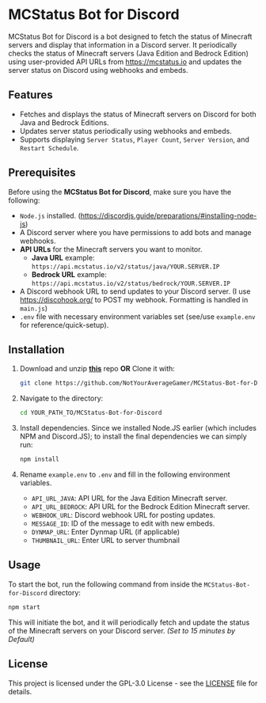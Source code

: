 # MCStatus Bot for Discord

MCStatus Bot for Discord is a bot designed to fetch the status of Minecraft servers and display that information in a Discord server. It periodically checks the status of Minecraft servers (Java Edition and Bedrock Edition) using user-provided API URLs from https://mcstatus.io and updates the server status on Discord using webhooks and embeds.

## Features

- Fetches and displays the status of Minecraft servers on Discord for both Java and Bedrock Editions.
- Updates server status periodically using webhooks and embeds.
- Supports displaying `Server Status`, `Player Count`, `Server Version`, and `Restart Schedule`.

## Prerequisites

Before using the **MCStatus Bot for Discord**, make sure you have the following:

- `Node.js` installed. (https://discordjs.guide/preparations/#installing-node-js)
- A Discord server where you have permissions to add bots and manage webhooks.
- **API URLs** for the Minecraft servers you want to monitor.
  - **Java URL** example: `https://api.mcstatus.io/v2/status/java/YOUR.SERVER.IP`
  - **Bedrock URL** example: `https://api.mcstatus.io/v2/status/bedrock/YOUR.SERVER.IP`
- A Discord webhook URL to send updates to your Discord server. (I use https://discohook.org/ to POST my webhook. Formatting is handled in `main.js`)
- `.env` file with necessary environment variables set (see/use `example.env` for reference/quick-setup).

## Installation

1. Download and unzip [**this**](https://github.com/NotYourAverageGamer/MCStatus-Bot-for-Discord/archive/refs/heads/main.zip) repo **OR** Clone it with:

   ```bash
   git clone https://github.com/NotYourAverageGamer/MCStatus-Bot-for-Discord.git
   ```

2. Navigate to the directory:

   ```bash
   cd YOUR_PATH_TO/MCStatus-Bot-for-Discord
   ```

3. Install dependencies. Since we installed Node.JS earlier (which includes NPM and Discord.JS); to install the final dependencies we can simply run:

   ```bash
   npm install
   ```

4. Rename `example.env` to `.env` and fill in the following environment variables.
   - `API_URL_JAVA`: API URL for the Java Edition Minecraft server.
   - `API_URL_BEDROCK`: API URL for the Bedrock Edition Minecraft server.
   - `WEBHOOK_URL`: Discord webhook URL for posting updates.
   - `MESSAGE_ID`: ID of the message to edit with new embeds.
   - `DYNMAP_URL`: Enter Dynmap URL (if applicable)
   - `THUMBNAIL_URL`: Enter URL to server thumbnail

## Usage

To start the bot, run the following command from inside the `MCStatus-Bot-for-Discord` directory:

```bash
npm start
```

This will initiate the bot, and it will periodically fetch and update the status of the Minecraft servers on your Discord server. _(Set to 15 minutes by Default)_

## License

This project is licensed under the GPL-3.0 License - see the [LICENSE](LICENSE) file for details.
